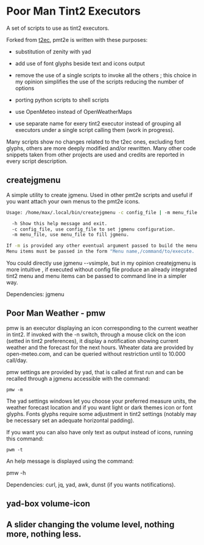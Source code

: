 # Poor  Man Tint2 Executors

A set of scripts to use as tint2 executors.

Forked from [t2ec](https://github.com/nwg-piotr), pmt2e is written with these purposes:

  * substitution of zenity with yad

  * add use of font glyphs beside text and icons output

  * remove  the use of a single  scripts to invoke all the others
; this choice in my opinion simplifies  the use of the scripts reducing the  number of options

  * porting python scripts to shell scripts

  * use OpenMeteo instead of OpenWeatherMaps

  * use separate name for exery tint2 executor instead of grouping all executors under  a single script calling  them (work in progress).

Many scripts show no changes related to the t2ec ones, excluding font glyphs, others are more  deeply modified and/or rewritten. Many other code snippets taken from other projects are used and credits are reported in every script description.

## createjgmenu

A simple utility to create jgmenu. Used in  other pmt2e scripts and useful if you want attach your own menus to the pmt2e icons.

```bash
Usage: /home/max/.local/bin/createjgmenu -c config_file | -m menu_file | -h | list of command to feed jgmenu

  -h Show this help message and exit.
  -c config_file, use config_file to set jgmenu configuration.
  -m menu_file, use menu_file to fill jgmenu.

If -m is provided any other eventual argument passed to build the menu will be ignored.
Menu items must be passed in the form "Menu name,/command/to/execute.
```
You could directly use jgmenu --vsimple, but in my opinion createjgmenu is more intuitive , if  executed without config file produce an already integrated tint2 menu and menu items  can be passed to command line in a simpler way.

Dependencies: jgmenu



##  Poor Man Weather - pmw

pmw is an executor displaying an icon corresponding to  the current weather  in tint2. If invoked with the -n switch, through a mouse click  on the icon (setted in tint2 preferences), it display a notification showing current weather and the forecast for the next hours.
Wheater data are provided by open-meteo.com,  and can be queried without restriction until to 10.000 call/day.

pmw  settings are provided by yad, that is called at first run and can be recalled  through a jgmenu  accessible with the command:

`pmw -m`

The yad settings windows let you choose your preferred  measure units, the weather forecast location and if you want light or dark themes icon or  font glyphs.
Fonts glyphs require some adjustment in tint2 settings (notably  may be necessary set an adequate horizontal padding).

If you want you can also have  only text as output instead of icons, running this command:

`pwm -t`

An help message is displayed using the command:

pmw -h

Dependencies: curl, jq, yad, awk, dunst (if you wants notifications).

## yad-box  volume-icon

A slider changing the volume level, nothing more, nothing less.
--





